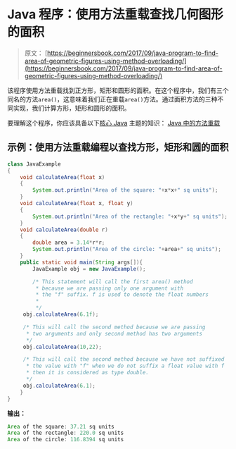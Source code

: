 # Java 程序：使用方法重载查找几何图形的面积

> 原文： [https://beginnersbook.com/2017/09/java-program-to-find-area-of-geometric-figures-using-method-overloading/](https://beginnersbook.com/2017/09/java-program-to-find-area-of-geometric-figures-using-method-overloading/)

该程序使用方法重载找到正方形，矩形和圆形的面积。在这个程序中，我们有三个同名的方法`area()`，这意味着我们正在重载`area()`方法。通过面积方法的三种不同实现，我们计算方形，矩形和圆形的面积。

要理解这个程序，你应该具备以下[核心 Java](https://beginnersbook.com/java-tutorial-for-beginners-with-examples/) 主题的知识：
[Java 中的方法重载](https://beginnersbook.com/2013/05/method-overloading/)

## 示例：使用方法重载编程以查找方形，矩形和圆的面积

```java
class JavaExample
{
    void calculateArea(float x)
    {
        System.out.println("Area of the square: "+x*x+" sq units");
    }
    void calculateArea(float x, float y)
    {
        System.out.println("Area of the rectangle: "+x*y+" sq units");
    }
    void calculateArea(double r)
    {
        double area = 3.14*r*r;
        System.out.println("Area of the circle: "+area+" sq units");
    }
    public static void main(String args[]){
        JavaExample obj = new JavaExample();

        /* This statement will call the first area() method
         * because we are passing only one argument with
         * the "f" suffix. f is used to denote the float numbers
         * 
         */
	 obj.calculateArea(6.1f);

	 /* This will call the second method because we are passing 
	  * two arguments and only second method has two arguments
	  */
	 obj.calculateArea(10,22);

	 /* This will call the second method because we have not suffixed
	  * the value with "f" when we do not suffix a float value with f 
	  * then it is considered as type double.
	  */
	 obj.calculateArea(6.1);
    }
}

```

**输出：**

```java
Area of the square: 37.21 sq units
Area of the rectangle: 220.0 sq units
Area of the circle: 116.8394 sq units
```